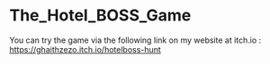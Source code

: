 # The_Hotel_BOSS_Game

You can try the game via the following link on my website at itch.io :
https://ghaithzezo.itch.io/hotelboss-hunt
